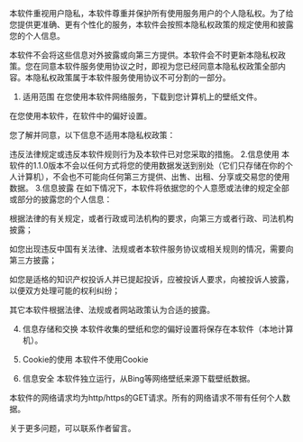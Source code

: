 本软件重视用户隐私，本软件尊重并保护所有使用服务用户的个人隐私权。为了给您提供更准确、更有个性化的服务，本软件会按照本隐私权政策的规定使用和披露您的个人信息。

本软件不会将这些信息对外披露或向第三方提供。本软件会不时更新本隐私权政策。您在同意本软件服务使用协议之时，即视为您已经同意本隐私权政策全部内容。本隐私权政策属于本软件服务使用协议不可分割的一部分。

1. 适用范围
在您使用本软件网络服务，下载到您计算机上的壁纸文件。

在您使用本软件，在软件中的偏好设置。

您了解并同意，以下信息不适用本隐私权政策：

违反法律规定或违反本软件规则行为及本软件已对您采取的措施。
2.信息使用
本软件的1.1.0版本不会以任何方式将您的使用数据发送到别处（它们只存储在你的个人计算机），不会也不可能向任何第三方提供、出售、出租、分享或交易您的使用数据。
3.信息披露
在如下情况下，本软件将依据您的个人意愿或法律的规定全部或部分的披露您的个人信息：

根据法律的有关规定，或者行政或司法机构的要求，向第三方或者行政、司法机构披露；

如您出现违反中国有关法律、法规或者本软件服务协议或相关规则的情况，需要向第三方披露；

如您是适格的知识产权投诉人并已提起投诉，应被投诉人要求，向被投诉人披露，以便双方处理可能的权利纠纷；

其它本软件根据法律、法规或者网站政策认为合适的披露。

4. 信息存储和交换
本软件收集的壁纸和您的偏好设置将保存在本软件（本地计算机）。

5. Cookie的使用
本软件不使用Cookie
6. 信息安全
本软件独立运行，从Bing等网络壁纸来源下载壁纸数据。

本软件的网络请求均为http/https的GET请求。所有的网络请求不带有任何个人数据。

关于更多问题，可以联系作者留言。
